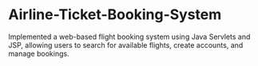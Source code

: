 # Airline-Ticket-Booking-System
Implemented a web-based flight booking system using Java Servlets and JSP, allowing users to search for available flights, create accounts, and manage bookings.
